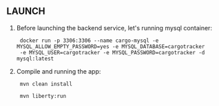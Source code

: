 ## LAUNCH

1. Before launching the backend service, let's running mysql container:

        docker run -p 3306:3306 --name cargo-mysql -e MYSQL_ALLOW_EMPTY_PASSWORD=yes -e MYSQL_DATABASE=cargotracker 
        -e MYSQL_USER=cargotracker -e MYSQL_PASSWORD=cargotracker -d mysql:latest

2. Compile and running the app:

        mvn clean install

        mvn liberty:run
